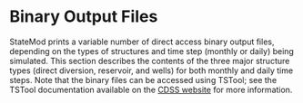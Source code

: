 # Binary Output Files #

StateMod prints a variable number of direct access binary output files, depending on the types of structures and time step (monthly or daily) being simulated. 
This section describes the contents of the three major structure types (direct diversion, reservoir, and wells) for both monthly and daily time steps. Note that the 
binary files can be accessed using TSTool; see the TSTool documentation available on the [CDSS website](http://www.colorado.gov/cdss) for more information. 

